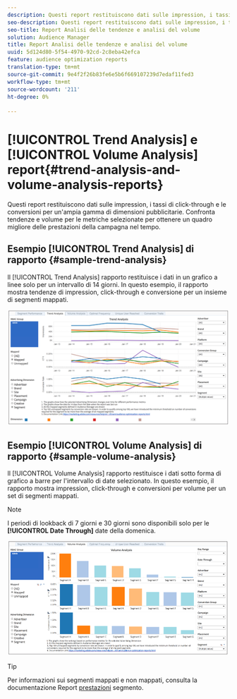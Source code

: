 ```yaml
---
description: Questi report restituiscono dati sulle impression, i tassi di click-through e le conversioni per un'ampia gamma di dimensioni pubblicitarie. Confronta tendenze e volume per le metriche selezionate per ottenere un quadro migliore delle prestazioni della campagna nel tempo.
seo-description: Questi report restituiscono dati sulle impression, i tassi di click-through e le conversioni per un'ampia gamma di dimensioni pubblicitarie. Confronta tendenze e volume per le metriche selezionate per ottenere un quadro migliore delle prestazioni della campagna nel tempo.
seo-title: Report Analisi delle tendenze e analisi del volume
solution: Audience Manager
title: Report Analisi delle tendenze e analisi del volume
uuid: 5d124d80-5f54-4970-92cd-2c8eba42efca
feature: audience optimization reports
translation-type: tm+mt
source-git-commit: 9e4f2f26b83fe6e5b6f669107239d7edaf11fed3
workflow-type: tm+mt
source-wordcount: '211'
ht-degree: 0%

---
```



# [!UICONTROL Trend Analysis] e [!UICONTROL Volume Analysis] report{#trend-analysis-and-volume-analysis-reports}

Questi report restituiscono dati sulle impression, i tassi di click-through e le conversioni per un&#39;ampia gamma di dimensioni pubblicitarie. Confronta tendenze e volume per le metriche selezionate per ottenere un quadro migliore delle prestazioni della campagna nel tempo.

## Esempio [!UICONTROL Trend Analysis] di rapporto {#sample-trend-analysis}

Il [!UICONTROL Trend Analysis] rapporto restituisce i dati in un grafico a linee solo per un intervallo di 14 giorni. In questo esempio, il rapporto mostra tendenze di impression, click-through e conversione per un insieme di segmenti mappati.

![](assets/trend-analysis.png)

## Esempio [!UICONTROL Volume Analysis] di rapporto {#sample-volume-analysis}

Il [!UICONTROL Volume Analysis] rapporto restituisce i dati sotto forma di grafico a barre per l&#39;intervallo di date selezionato. In questo esempio, il rapporto mostra impression, click-through e conversioni per volume per un set di segmenti mappati.

>[!NOTE]
>
>I periodi di lookback di 7 giorni e 30 giorni sono disponibili solo per le **[!UICONTROL Date Through]** date della domenica.

![](assets/volume-analysis.png)

>[!TIP]
>
>Per informazioni sui segmenti mappati e non mappati, consulta la documentazione Report [prestazioni](../../../reporting/audience-optimization-reports/aor-advertisers/segment-performance.md) segmento.

